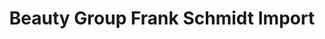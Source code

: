 ---
title: "Beauty Group Frank Schmidt Import"
url: /windeck/beauty-group-frank-schmidt-import/
shop: Katalog
---